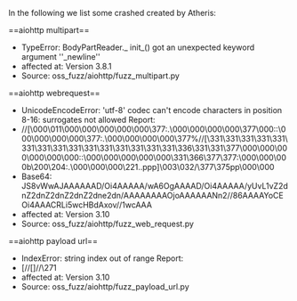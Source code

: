 In the following we list some crashed created by Atheris:

==aiohttp multipart== 
- TypeError: BodyPartReader._ init_() got an unexpected keyword argument ''_newline''
- affected at: Version 3.8.1
- Source: oss_fuzz/aiohttp/fuzz_multipart.py

==aiohttp webrequest== 
- UnicodeEncodeError: 'utf-8' codec can't encode characters in position 8-16: surrogates not allowed
Report:
- //[\000\011\000\000\000\000\000\377:.\000\000\000\000\377\000::\000\000\000\000\377:.\000\000\000\000\377%//[\331\331\331\331\331\331\331\331\331\331\331\331\331\331\331\336\331\331\377\000\000\000\000\000\000::\000\000\000\000\000\331\366\377\377:\000\000\000b\200\204:.\000\000\000\221..ppp]\003\032/\377\375pp\000\000
- Base64: JS8vWwAJAAAAAAD/Oi4AAAAA/wA6OgAAAAD/Oi4AAAAA/yUvL1vZ2dnZ2dnZ2dnZ2dnZ2dne2dn/AAAAAAAAOjoAAAAAANn2//86AAAAYoCEOi4AAACRLi5wcHBdAxov//1wcAAA
- affected at: Version 3.10
- Source: oss_fuzz/aiohttp/fuzz_web_request.py

==aiohttp payload url== 
- IndexError: string index out of range
Report:
- [//[]//\271
- affected at: Version 3.10
- Source: oss_fuzz/aiohttp/fuzz_payload_url.py